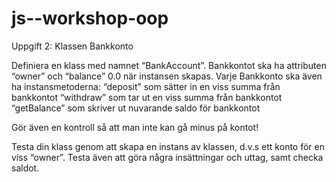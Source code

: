 # js--workshop-oop

Uppgift 2: Klassen Bankkonto

Definiera en klass med namnet “BankAccount”. Bankkontot ska ha attributen “owner” och “balance” 0.0 när instansen skapas. 
Varje Bankkonto ska även ha instansmetoderna:
 “deposit” som sätter in en viss summa från bankkontot 
 “withdraw” som tar ut en viss summa från bankkontot 
“getBalance” som skriver ut nuvarande saldo för bankkontot

Gör även en kontroll så att man inte kan gå minus på kontot!

Testa din klass genom att skapa en instans av klassen, d.v.s ett konto för en viss “owner”. Testa även att göra några insättningar och uttag, samt checka saldot.
